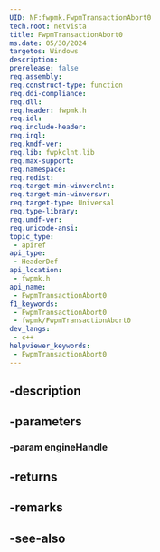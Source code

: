 ```yaml
---
UID: NF:fwpmk.FwpmTransactionAbort0
tech.root: netvista
title: FwpmTransactionAbort0
ms.date: 05/30/2024
targetos: Windows
description: 
prerelease: false
req.assembly: 
req.construct-type: function
req.ddi-compliance: 
req.dll: 
req.header: fwpmk.h
req.idl: 
req.include-header: 
req.irql: 
req.kmdf-ver: 
req.lib: fwpkclnt.lib
req.max-support: 
req.namespace: 
req.redist: 
req.target-min-winverclnt: 
req.target-min-winversvr: 
req.target-type: Universal
req.type-library: 
req.umdf-ver: 
req.unicode-ansi: 
topic_type:
 - apiref
api_type:
 - HeaderDef
api_location:
 - fwpmk.h
api_name:
 - FwpmTransactionAbort0
f1_keywords:
 - FwpmTransactionAbort0
 - fwpmk/FwpmTransactionAbort0
dev_langs:
 - c++
helpviewer_keywords:
 - FwpmTransactionAbort0
---
```


## -description

## -parameters

### -param engineHandle

## -returns

## -remarks

## -see-also

